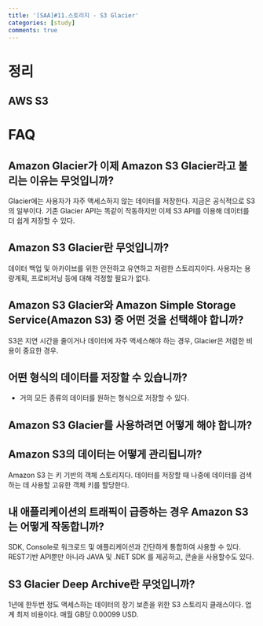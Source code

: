 ```yaml
---
title: '[SAA]#11.스토리지 - S3 Glacier'
categories: [study]
comments: true
---
```


# 정리

## AWS S3


# FAQ

## Amazon Glacier가 이제 Amazon S3 Glacier라고 불리는 이유는 무엇입니까?

Glacier에는 사용자가 자주 액세스하지 않는 데이터를 저장한다. 지금은 공식적으로 S3의 일부이다. 기존 Glacier API는 똑같이 작동하지만 이제 S3 API를 이용해 데이터를 더 쉽게 저장할 수 있다.

## Amazon S3 Glacier란 무엇입니까?

데이터 백업 및 아카이브를 위한 안전하고 유연하고 저렴한 스토리지이다. 사용자는 용량계획, 프로비저닝 등에 대해 걱정할 필요가 없다.

## Amazon S3 Glacier와 Amazon Simple Storage Service(Amazon S3) 중 어떤 것을 선택해야 합니까?

S3은 지연 시간을 줄이거나 데이터에 자주 액세스해야 하는 경우, Glacier은 저렴한 비용이 중요한 경우.

## 어떤 형식의 데이터를 저장할 수 있습니까?

* 거의 모든 종류의 데이터를 원하는 형식으로 저장할 수 있다.

## Amazon S3 Glacier를 사용하려면 어떻게 해야 합니까?



## Amazon S3의 데이터는 어떻게 관리됩니까?

Amazon S3 는 키 기반의 객체 스토리지다. 데이터를 저장할 때 나중에 데이터를 검색하는 데 사용할 고유한 객체 키를 할당한다.

## 내 애플리케이션의 트래픽이 급증하는 경우 Amazon S3는 어떻게 작동합니까?

SDK, Console로 워크로드 및 애플리케이션과 간단하게 통합하여 사용할 수 있다. REST기반 API뿐만 아니라 JAVA 및 .NET SDK 를 제공하고, 콘솔을 사용할수도 있다.

## S3 Glacier Deep Archive란 무엇입니까?

1년에 한두번 정도 액세스하는 데이터의 장기 보존을 위한 S3 스토리지 클래스이다. 업계 최저 비용이다. 매월 GB당 0.00099 USD.
